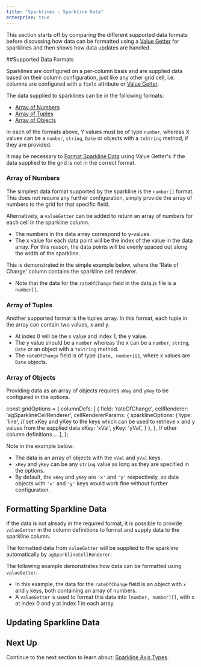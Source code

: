 ```yaml
---
title: "Sparklines - Sparkline Data"
enterprise: true
---
```


This section starts off by comparing the different supported data formats before discussing how data can be formatted 
using a [Value Getter](/value-getters/) for sparklines and then shows how data updates are handled. 

##Supported Data Formats

Sparklines are configured on a per-column basis and are supplied data based on their column configuration, just like any 
other grid cell, i.e. columns are configured with a `field` attribute or [Value Getter](/value-getters/).

The data supplied to sparklines can be in the following formats:

- [Array of Numbers](/sparklines-data/#array-of-numbers)
- [Array of Tuples](/sparklines-data/#array-of-tuples)
- [Array of Objects](/sparklines-data/#array-of-objects) 

In each of the formats above, Y values must be of type `number`, whereas X values can be a `number`, `string`, `Date` or 
objects with a `toString` method, if they are provided.

It may be necessary to [Format Sparkline Data](/sparklines-data/#formatting-sparkline-data) using Value Getter's if the data
supplied to the grid is not in the correct format.

### Array of Numbers

The simplest data format supported by the sparkline is the `number[]` format. This does not require any further 
configuration, simply provide the array of numbers to the grid for that specific field.

Alternatively, a `valueGetter` can be added to return an array of numbers for each cell in the sparkline column.

- The numbers in the data array correspond to y-values.
- The x value for each data point will be the index of the value in the data array. For this reason, the data points will be evenly spaced out along the width of the sparkline.

This is demonstrated in the simple example below, where the 'Rate of Change' column contains the sparkline cell renderer.
- Note that the data for the `rateOfChange` field in the data.js file is a `number[]`.

<grid-example title='Sparkline Data - Array of Numbers' name='sparkline-data-number-array' type='generated' options='{ "enterprise": true, "exampleHeight": 510, "modules": ["clientside", "sparklines"] }'></grid-example>

### Array of Tuples

Another supported format is the tuples array. In this format, each tuple in the array can contain two values, x and y.

- At index 0 will be the x value and index 1, the y value.
- The y value should be a `number` whereas the x can be a `number`, `string`, `Date` or an object with a `toString` method.
- The `rateOfChange` field is of type `[Date, number][]`, where x values are `Date` objects. 

<grid-example title='Sparkline Data - Array of Tuples' name='sparkline-data-tuple-array' type='generated' options='{ "enterprise": true, "exampleHeight": 510, "modules": ["clientside", "sparklines"] }'></grid-example>

### Array of Objects

Providing data as an array of objects requires `xKey` and `yKey` to be configured in the options.

<snippet>
const gridOptions = {
    columnDefs: [
        {
            field: 'rateOfChange',
            cellRenderer: 'agSparklineCellRenderer',
            cellRendererParams: {
                sparklineOptions: {
                    type: 'line',
                    // set xKey and yKey to the keys which can be used to retrieve x and y values from the supplied data
                    xKey: 'xVal',
                    yKey: 'yVal',
                }
            },
        },
        // other column definitions ...
    ],
};
</snippet>

Note in the example below:

- The data is an array of objects with the `xVal` and `yVal` keys.
- `xKey` and `yKey` can be any `string` value as long as they are specified in the options.
- By default, the `xKey` and `yKey` are `'x'` and `'y'` respectively, so data objects with `'x'` and `'y'` keys would work fine without further configuration.

<grid-example title='Sparkline Data - Array of Objects' name='sparkline-data-object-array' type='generated' options='{ "enterprise": true, "exampleHeight": 510, "modules": ["clientside", "sparklines"] }'></grid-example>

## Formatting Sparkline Data

If the data is not already in the required format, it is possible to provide `valueGetter` in the column definitions to format and supply data to the sparkline column.

The formatted data from `valueGetter` will be supplied to the sparkline automatically by `agSparklineCellRenderer`.

The following example demonstrates how data can be formatted using `valueGetter`.

- In this example, the data for the `rateOfChange` field is an object with `x` and `y` keys, both containing an array of numbers.
- A `valueGetter` is used to format this data into `[number, number][]`, with x at index 0 and y at index 1 in each array.

<grid-example title='Formatting Sparkline Data' name='formatting-sparkline-data' type='generated' options='{ "enterprise": true, "exampleHeight": 510, "modules": ["clientside", "sparklines"] }'></grid-example>

## Updating Sparkline Data

<grid-example title='Sparkline Data Updates' name='sparkline-data-updates' type='generated' options='{ "enterprise": true, "exampleHeight": 590, "modules": ["clientside", "sparklines"] }'></grid-example>

## Next Up

Continue to the next section to learn about: [Sparkline Axis Types](/sparklines-axis-types/).
